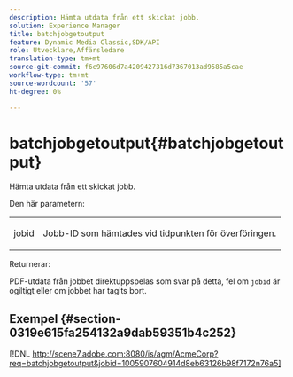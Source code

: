 ```yaml
---
description: Hämta utdata från ett skickat jobb.
solution: Experience Manager
title: batchjobgetoutput
feature: Dynamic Media Classic,SDK/API
role: Utvecklare,Affärsledare
translation-type: tm+mt
source-git-commit: f6c97606d7a4209427316d7367013ad9585a5cae
workflow-type: tm+mt
source-wordcount: '57'
ht-degree: 0%

---
```



# batchjobgetoutput{#batchjobgetoutput}

Hämta utdata från ett skickat jobb.

Den här parametern:

<table id="simpletable_D8AA325968AD4FAEA7B214F0CBBF3F08"> 
 <tr class="strow"> 
  <td class="stentry"> <p> <span class="codeph"> jobid  </span> </p> </td> 
  <td class="stentry"> <p>Jobb-ID som hämtades vid tidpunkten för överföringen. </p> </td> 
 </tr> 
</table>

Returnerar:

PDF-utdata från jobbet direktuppspelas som svar på detta, fel om `jobid` är ogiltigt eller om jobbet har tagits bort.

## Exempel {#section-0319e615fa254132a9dab59351b4c252}

[!DNL http://scene7.adobe.com:8080/is/agm/AcmeCorp?req=batchjobgetoutput&jobid=1005907604914d8eb63126b98f7172n76a5]
